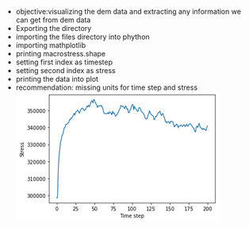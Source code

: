 - objective:visualizing the dem data and extracting any information we can get from dem data
- Exporting the directory
- importing the files directory into phython
- importing mathplotlib
- printing macrostress.shape
- setting first index as timestep
- setting second index as stress
- printing the data into plot
- recommendation: missing units for time step and stress
![plot](Fig1.png)
